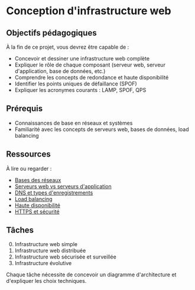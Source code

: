 # Conception d'infrastructure web

## Objectifs pédagogiques

À la fin de ce projet, vous devrez être capable de :

- Concevoir et dessiner une infrastructure web complète
- Expliquer le rôle de chaque composant (serveur web, serveur d'application, base de données, etc.)
- Comprendre les concepts de redondance et haute disponibilité
- Identifier les points uniques de défaillance (SPOF)
- Expliquer les acronymes courants : LAMP, SPOF, QPS

## Prérequis

- Connaissances de base en réseaux et systèmes
- Familiarité avec les concepts de serveurs web, bases de données, load balancing

## Ressources

À lire ou regarder :

- [Bases des réseaux](lien)
- [Serveurs web vs serveurs d'application](lien)
- [DNS et types d'enregistrements](lien)
- [Load balancing](lien)
- [Haute disponibilité](lien)
- [HTTPS et sécurité](lien)

## Tâches

0. Infrastructure web simple
1. Infrastructure web distribuée
2. Infrastructure web sécurisée et surveillée
3. Infrastructure évolutive

Chaque tâche nécessite de concevoir un diagramme d'architecture et d'expliquer les choix techniques.

